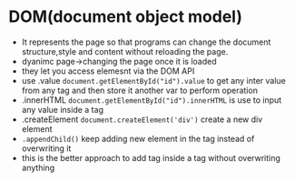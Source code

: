 # DOM(document object model)
- It represents the page so that programs can change the document structure,style and content without reloading the page.
- dyanimc page->changing the page once it is loaded
- they let you access elemesnt via the DOM API
- use .value ```document.getElementById("id").value``` to get any  inter value from any tag and then store it another var to perform operation
- .innerHTML ```document.getElementById("id").innerHTML``` is use to input any value inside a tag 
- .createElement ```document.createElement('div')``` create  a new div element
- ```.appendChild()``` keep adding new element in the tag instead of overwriting it
- this is the better approach to add tag inside a tag without overwriting anything
